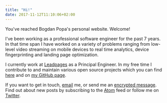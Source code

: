```yaml
---
title: "Hi!"
date: 2017-11-12T11:10:06+02:00
---
```


You've reached Bogdan Popa's personal website.  Welcome!

I've been working as a professional software engineer for the past 7
years.  In that time span I have worked on a variety of problems
ranging from low-level video streaming on mobile devices to real time
analytics, device fingerprinting and landing page optimization.

I currently work at [Leadpages][lp] as a Principal Engineer. In my
free time I contribute to and maintain various open source projects
which you can find [here](/projects/) and on [my GitHub page][gh].

If you want to get in touch, [email][em] me, or send me an
[encrypted message][kb].  Find out about new posts by subscribing
to the [Atom][feed] feed or follow me on [Twitter][twitter].

[lp]: https://leadpages.net
[gh]: https://github.com/Bogdanp
[em]: mailto:bogdan@defn.io
[kb]: https://keybase.io/bogdanp
[feed]: http://defn.io/atom.xml
[twitter]: https://twitter.com/bogdanp
